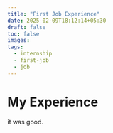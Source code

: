 ```yaml
---
title: "First Job Experience"
date: 2025-02-09T18:12:14+05:30
draft: false
toc: false
images:
tags:
  - internship
  - first-job
  - job
---
```


# My Experience
it was good.
